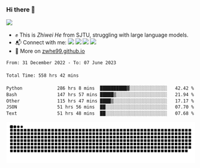 ### Hi there 👋 

![](https://komarev.com/ghpvc/?username=zwhe99)
- :fist: This is *Zhiwei He* from SJTU, struggling with large language models.
- :mailbox_with_mail: Connect with me: <a href = "mailto: hezw.tkcw@gmail.com"><img src="https://img.shields.io/badge/-Mail1-red?style=flat&logo=gmail&logoColor=white" target="_blank"></a> <a href = "mailto: zwhe.cs@sjtu.edu.cn"><img src="https://img.shields.io/badge/-Mail2-%23333?style=flat&logo=gmail&logoColor=white" target="_blank"></a> <a href = "https://twitter.com/zwhe99"><img src="https://img.shields.io/badge/-Twitter-%234a99e9?style=flat&logo=twitter&logoColor=white" target="_blank"></a> <a href = "https://www.zhihu.com/people/hbenmazi-8"><img src="https://img.shields.io/badge/-%E7%9F%A5%E4%B9%8E-%232f6be0" target="_blank"></a>
- :blue_book: More on [zwhe99.github.io](https://zwhe99.github.io/)
<!--START_SECTION:waka-->

```txt
From: 31 December 2022 - To: 07 June 2023

Total Time: 558 hrs 42 mins

Python             286 hrs 8 mins  ██████████▓░░░░░░░░░░░░░░   42.42 %
Bash               147 hrs 57 mins █████▒░░░░░░░░░░░░░░░░░░░   21.94 %
Other              115 hrs 47 mins ████▒░░░░░░░░░░░░░░░░░░░░   17.17 %
JSON               51 hrs 56 mins  ██░░░░░░░░░░░░░░░░░░░░░░░   07.70 %
Text               51 hrs 48 mins  ██░░░░░░░░░░░░░░░░░░░░░░░   07.68 %
```

<!--END_SECTION:waka-->
![](https://raw.githubusercontent.com/zwhe99/zwhe99/main/assets/github-contribution-grid-snake.svg)
